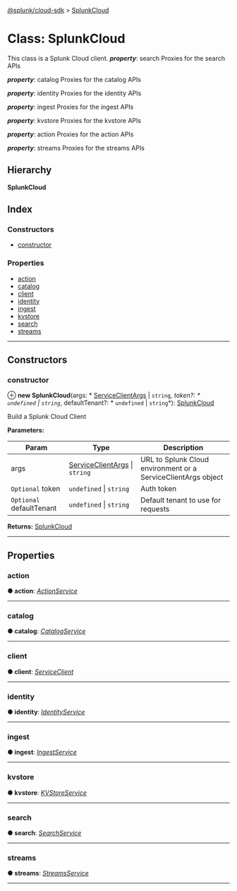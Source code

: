 [@splunk/cloud-sdk](../README.md) > [SplunkCloud](../classes/splunkcloud.md)

# Class: SplunkCloud

This class is a Splunk Cloud client.
*__property__*: search Proxies for the search APIs

*__property__*: catalog Proxies for the catalog APIs

*__property__*: identity Proxies for the identity APIs

*__property__*: ingest Proxies for the ingest APIs

*__property__*: kvstore Proxies for the kvstore APIs

*__property__*: action Proxies for the action APIs

*__property__*: streams Proxies for the streams APIs

## Hierarchy

**SplunkCloud**

## Index

### Constructors

* [constructor](splunkcloud.md#constructor)

### Properties

* [action](splunkcloud.md#action)
* [catalog](splunkcloud.md#catalog)
* [client](splunkcloud.md#client)
* [identity](splunkcloud.md#identity)
* [ingest](splunkcloud.md#ingest)
* [kvstore](splunkcloud.md#kvstore)
* [search](splunkcloud.md#search)
* [streams](splunkcloud.md#streams)

---

## Constructors

<a id="constructor"></a>

###  constructor

⊕ **new SplunkCloud**(args: * [ServiceClientArgs](../interfaces/serviceclientargs.md) &#124; `string`*, token?: * `undefined` &#124; `string`*, defaultTenant?: * `undefined` &#124; `string`*): [SplunkCloud](splunkcloud.md)

Build a Splunk Cloud Client

**Parameters:**

| Param | Type | Description |
| ------ | ------ | ------ |
| args |  [ServiceClientArgs](../interfaces/serviceclientargs.md) &#124; `string`|  URL to Splunk Cloud environment or a ServiceClientArgs object |
| `Optional` token |  `undefined` &#124; `string`|  Auth token |
| `Optional` defaultTenant |  `undefined` &#124; `string`|  Default tenant to use for requests |

**Returns:** [SplunkCloud](splunkcloud.md)

___

## Properties

<a id="action"></a>

###  action

**● action**: *[ActionService](actionservice.md)*

___
<a id="catalog"></a>

###  catalog

**● catalog**: *[CatalogService](catalogservice.md)*

___
<a id="client"></a>

###  client

**● client**: *[ServiceClient](serviceclient.md)*

___
<a id="identity"></a>

###  identity

**● identity**: *[IdentityService](identityservice.md)*

___
<a id="ingest"></a>

###  ingest

**● ingest**: *[IngestService](ingestservice.md)*

___
<a id="kvstore"></a>

###  kvstore

**● kvstore**: *[KVStoreService](kvstoreservice.md)*

___
<a id="search"></a>

###  search

**● search**: *[SearchService](searchservice.md)*

___
<a id="streams"></a>

###  streams

**● streams**: *[StreamsService](streamsservice.md)*

___

